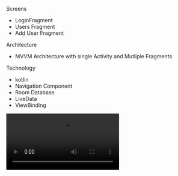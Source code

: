 Screens 
  - LoginFragment
  - Users Fragment
  - Add User Fragment


Architecture
  - MVVM Architecture with single Activity and Mutliple Fragments


Technology
   - kotlin
   - Navigation Component
   - Room Database
   - LiveData
   - ViewBinding


![Demo](https://private-user-images.githubusercontent.com/120632814/332019204-ab6b7295-d6b2-482b-8dcf-e81f88b1c448.mp4?jwt=eyJhbGciOiJIUzI1NiIsInR5cCI6IkpXVCJ9.eyJpc3MiOiJnaXRodWIuY29tIiwiYXVkIjoicmF3LmdpdGh1YnVzZXJjb250ZW50LmNvbSIsImtleSI6ImtleTUiLCJleHAiOjE3MTYxOTg4NjAsIm5iZiI6MTcxNjE5ODU2MCwicGF0aCI6Ii8xMjA2MzI4MTQvMzMyMDE5MjA0LWFiNmI3Mjk1LWQ2YjItNDgyYi04ZGNmLWU4MWY4OGIxYzQ0OC5tcDQ_WC1BbXotQWxnb3JpdGhtPUFXUzQtSE1BQy1TSEEyNTYmWC1BbXotQ3JlZGVudGlhbD1BS0lBVkNPRFlMU0E1M1BRSzRaQSUyRjIwMjQwNTIwJTJGdXMtZWFzdC0xJTJGczMlMkZhd3M0X3JlcXVlc3QmWC1BbXotRGF0ZT0yMDI0MDUyMFQwOTQ5MjBaJlgtQW16LUV4cGlyZXM9MzAwJlgtQW16LVNpZ25hdHVyZT1jYTE5MmE4NzQzNjMzMzIwNTcyY2Q0NGZhYzg0NDY1MTk4Mjk2ZDQxZmIyZDJiZjdlY2Q5MmU0OGQxNmQ5YmM4JlgtQW16LVNpZ25lZEhlYWRlcnM9aG9zdCZhY3Rvcl9pZD0wJmtleV9pZD0wJnJlcG9faWQ9MCJ9.Oa6xfQu-xK9fA3I98--o3G3qPrjivlkLG2V1Kj2Vz0o)
